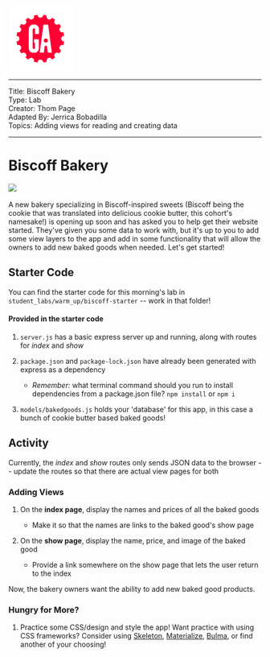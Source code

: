 ![](/ga_cog.png)

---
Title: Biscoff Bakery<br>
Type: Lab<br>
Creator: Thom Page<br>
Adapted By: Jerrica Bobadilla<br>
Topics: Adding views for reading and creating data

---

# Biscoff Bakery
![](https://i.ytimg.com/vi/CIGk1sgCfSg/maxresdefault.jpg)

A new bakery specializing in Biscoff-inspired sweets (Biscoff being the cookie that was translated into delicious cookie butter, this cohort's namesake!) is opening up soon and has asked you to help get their website started. They've given you some data to work with, but it's up to you to add some view layers to the app and add in some functionality that will allow the owners to add new baked goods when needed. Let's get started!

## Starter Code
You can find the starter code for this morning's lab in `student_labs/warm_up/biscoff-starter` -- work in that folder!

#### Provided in the starter code
1. `server.js` has a basic express server up and running, along with routes for *index* and *show*

1. `package.json` and `package-lock.json` have already been generated with express as a dependency
    - _Remember:_ what terminal command should you run to install dependencies from a package.json file?
    `npm install` or `npm i`

1. `models/bakedgoods.js` holds your 'database' for this app, in this case a bunch of cookie butter based baked goods!

## Activity
Currently, the *index* and *show* routes only sends JSON data to the browser -- update the routes so that there are actual view pages for both

### Adding Views
1. On the **index page**, display the names and prices of all the baked goods
    - Make it so that the names are links to the baked good's show page

1. On the **show page**, display the name, price, and image of the baked good
    - Provide a link somewhere on the show page that lets the user return to the index

Now, the bakery owners want the ability to add new baked good products.


### Hungry for More?

1. Practice some CSS/design and style the app! Want practice with using CSS frameworks? Consider using [Skeleton](http://getskeleton.com/), [Materialize](http://materializecss.com/), [Bulma](https://bulma.io/), or find another of your choosing!
